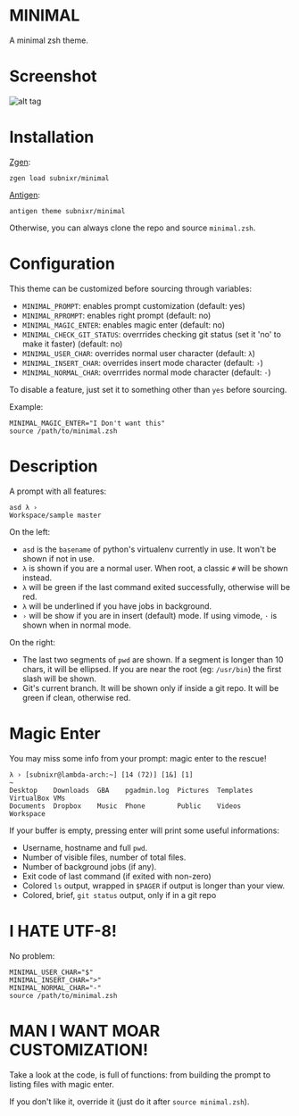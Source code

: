 # MINIMAL
A minimal zsh theme.

# Screenshot
![alt tag](http://i.imgur.com/IdVHRIU.png)

# Installation
[Zgen](https://github.com/tarjoilija/zgen):
```
zgen load subnixr/minimal
```

[Antigen](https://github.com/zsh-users/antigen):
```
antigen theme subnixr/minimal
```

Otherwise, you can always clone the repo and source `minimal.zsh`.

# Configuration
This theme can be customized before sourcing through variables:

- `MINIMAL_PROMPT`: enables prompt customization (default: yes)
- `MINIMAL_RPROMPT`: enables right prompt (default: no)
- `MINIMAL_MAGIC_ENTER`: enables magic enter (default: no)
- `MINIMAL_CHECK_GIT_STATUS`: overrrides checking git status (set it 'no' to make it faster) (default: no)
- `MINIMAL_USER_CHAR`: overrides normal user character (default: `λ`)
- `MINIMAL_INSERT_CHAR`: overrides insert mode character (default: `›`)
- `MINIMAL_NORMAL_CHAR`: overrrides normal mode character (default: `·`)

To disable a feature, just set it to something other than `yes` before  sourcing.

Example:
```
MINIMAL_MAGIC_ENTER="I Don't want this"
source /path/to/minimal.zsh
```

# Description
A prompt with all features:
```
asd λ ›                                                 Workspace/sample master
```
On the left:

- `asd` is the `basename` of python's virtualenv currently in use. It won't be
shown if not in use.
- `λ` is shown if you are a normal user. When root, a classic `#` will be shown
instead.
- `λ` will be green if the last command exited successfully, otherwise will be
red.
- `λ` will be underlined if you have jobs in background.
- `›` will be show if you are in insert (default) mode. If using vimode, `·`
is shown when in normal mode.

On the right:

- The last two segments of `pwd` are shown. If a segment is longer than 10 chars, it will be ellipsed. If you are near the root (eg: `/usr/bin`) the first slash will be shown.
- Git's current branch. It will be shown only if inside a git repo. It will be green if clean, otherwise red.

# Magic Enter
You may miss some info from your prompt: magic enter to the rescue!
```
λ › [subnixr@lambda-arch:~] [14 (72)] [1&] [1]                                ~
Desktop    Downloads  GBA    pgadmin.log  Pictures  Templates  VirtualBox VMs
Documents  Dropbox    Music  Phone        Public    Videos     Workspace
```
If your buffer is empty, pressing enter will print some useful informations:

- Username, hostname and full `pwd`.
- Number of visible files, number of total files.
- Number of background jobs (if any).
- Exit code of last command (if exited with non-zero)
- Colored `ls` output, wrapped in `$PAGER` if output is longer than your view.
- Colored, brief, `git status` output, only if in a git repo

#  I HATE UTF-8!
No problem:
```
MINIMAL_USER_CHAR="$"
MINIMAL_INSERT_CHAR=">"
MINIMAL_NORMAL_CHAR="-"
source /path/to/minimal.zsh
```

# MAN I WANT MOAR CUSTOMIZATION!
Take a look at the code, is full of functions: from building the prompt to
 listing files with magic enter.

If you don't like it, override it (just do it after `source minimal.zsh`).
